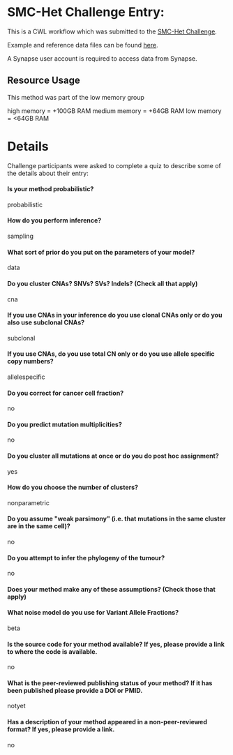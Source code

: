 SMC-Het Challenge Entry: 
========================================================

This is a CWL workflow which was submitted to the [SMC-Het Challenge](https://www.synapse.org/#!Synapse:syn2813581/wiki/303137).

Example and reference data files can be found [here](https://www.synapse.org/#!Synapse:syn2813581/files/).

A Synapse user account is required to access data from Synapse.


Resource Usage
--------------------------------------------------------

This method was part of the low memory group

high memory = +100GB RAM
medium memory = +64GB RAM
low memory = <64GB RAM


Details
========================================================

Challenge participants were asked to complete a quiz to describe some of the
details about their entry:


#### Is your method probabilistic?

probabilistic


#### How do you perform inference?

sampling


#### What sort of prior do you put on the parameters of your model?

data


#### Do you cluster CNAs? SNVs? SVs? Indels? (Check all that apply)

cna


#### If you use CNAs in your inference do you use clonal CNAs only or do you also use subclonal CNAs?

subclonal


#### If you use CNAs, do you use total CN only or do you use allele specific copy numbers?

allelespecific


#### Do you correct for cancer cell fraction?

no


#### Do you predict mutation multiplicities?

no


#### Do you cluster all mutations at once or do you do post hoc assignment?

yes


#### How do you choose the number of clusters?

nonparametric


#### Do you assume "weak parsimony" (i.e. that mutations in the same cluster are in the same cell)?

no


#### Do you attempt to infer the phylogeny of the tumour?

no


#### Does your method make any of these assumptions? (Check those that apply)




#### What noise model do you use for Variant Allele Fractions?

beta


#### Is the source code for your method available?  If yes, please provide a link to where the code is available.

no


#### What is the peer-reviewed publishing status of your method?  If it has been published please provide a DOI or PMID.

notyet


#### Has a description of your method appeared in a non-peer-reviewed format?  If yes, please provide a link.

no


